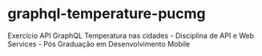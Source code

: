 # graphql-temperature-pucmg
Exercício API GraphQL Temperatura nas cidades - Disciplina de API e Web Services - Pós Graduação em Desenvolvimento Mobile

